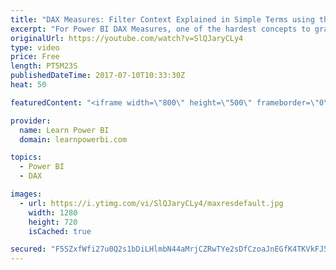 ```yaml
---
title: "DAX Measures: Filter Context Explained in Simple Terms using the I.C.A.N. Principle"
excerpt: "For Power BI DAX Measures, one of the hardest concepts to grasp is the Filter Context. Or is it? I explain the “Filter Context” using the 4-easy step approach of the I.C.A.N. Principle. ==  I. Incoming Filters ==  C. CALCULATE does it’s Magic! ==  A. Apply relationships (filters flow Across relationships)"
originalUrl: https://youtube.com/watch?v=SlQJaryCLy4
type: video
price: Free
length: PT5M23S
publishedDateTime: 2017-07-10T10:33:30Z
heat: 50

featuredContent: "<iframe width=\"800\" height=\"500\" frameborder=\"0\" src=\"https://www.youtube.com/embed/SlQJaryCLy4\" allow=\"accelerometer; autoplay; encrypted-media; gyroscope; picture-in-picture\" allowfullscreen></iframe>"

provider:
  name: Learn Power BI
  domain: learnpowerbi.com

topics:
  - Power BI
  - DAX

images:
  - url: https://i.ytimg.com/vi/SlQJaryCLy4/maxresdefault.jpg
    width: 1280
    height: 720
    isCached: true

secured: "F5SZxfWfi27u0Q2s1bDiLHlmbN44aMrjCZRwTYe2sDfCzoaJnEGfK4TKVkFJ5OCWELOfOBqHQbALbem6p8+pDqAJb7F7Lrp8tdpM+9DCPe2bX8hdHNExhc9v2+wd6BnSzzQS89kJlh72tlzozaBC+MPcSdgiRiDdyIKueneAfTeZQ3ziUNdU5LjrISuL0O/AwemKt7ws8CzBRfZCO0LysQoSR4pFbV5Fbgx72UVGpMxn6vsoREF5jD7h8M0n5aZqi03qzvRB/7b8hRciAeGVChl8aOIR/QkWiVPprXiAgV7aq3AipZihsD36vI63/u2xxP1ITRa5zMWLMDvg3kzfBR7ax5HOrRSHCFuhBML9DRVpFa1uv/gHWltXLKwXEUk7lqFj9SYbPn7hWjCIGvF7qG6R3uuFfbwfzFzg0Bq5/dc=;wCx3okEQQ3oNYk+yoSMx9Q=="
---
```


